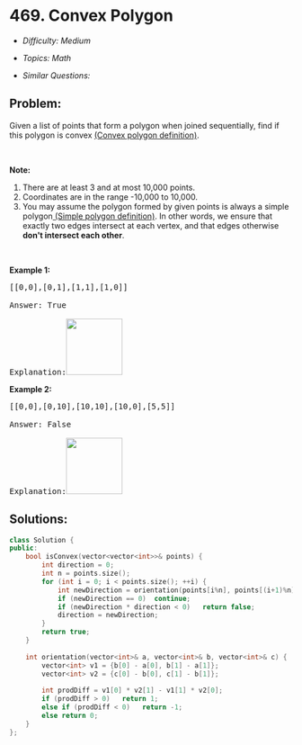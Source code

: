 # 469. Convex Polygon

* *Difficulty: Medium*

* *Topics: Math*

* *Similar Questions:*

## Problem:

<p>Given a list of points that form a polygon when joined sequentially, find if this polygon is convex <a href="https://en.wikipedia.org/wiki/Convex_polygon" target="_blank">(Convex polygon definition)</a>.</p>

<p>&nbsp;</p>

<p><b>Note:</b></p>

<ol>
	<li>There are at least 3 and at most 10,000 points.</li>
	<li>Coordinates are in the range -10,000 to 10,000.</li>
	<li>You may assume the polygon formed by given points is always a simple polygon<a href="https://en.wikipedia.org/wiki/Simple_polygon" target="_blank"> (Simple polygon definition)</a>. In other words, we ensure that exactly two edges intersect at each vertex, and that edges otherwise <b>don&#39;t intersect each other</b>.</li>
</ol>

<p>&nbsp;</p>

<p><b>Example 1:</b></p>

<pre>
[[0,0],[0,1],[1,1],[1,0]]

Answer: True

Explanation:<img src="https://assets.leetcode.com/uploads/2018/10/13/polygon_convex.png" style="width: 100px; height: 100px;" />
</pre>

<p><b>Example 2:</b></p>

<pre>
[[0,0],[0,10],[10,10],[10,0],[5,5]]

Answer: False

Explanation:<img src="https://assets.leetcode.com/uploads/2018/10/13/polygon_not_convex.png" style="width: 100px; height: 100px;" />
</pre>

## Solutions:

```c++
class Solution {
public:
    bool isConvex(vector<vector<int>>& points) {
        int direction = 0;
        int n = points.size();
        for (int i = 0; i < points.size(); ++i) {
            int newDirection = orientation(points[i%n], points[(i+1)%n], points[(i+2)%n]);
            if (newDirection == 0)  continue;
            if (newDirection * direction < 0)   return false;
            direction = newDirection;
        }
        return true;
    }
    
    int orientation(vector<int>& a, vector<int>& b, vector<int>& c) {
        vector<int> v1 = {b[0] - a[0], b[1] - a[1]};
        vector<int> v2 = {c[0] - b[0], c[1] - b[1]};
        
        int prodDiff = v1[0] * v2[1] - v1[1] * v2[0];
        if (prodDiff > 0)   return 1;
        else if (prodDiff < 0)   return -1;
        else return 0;
    }
};
```
